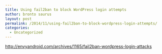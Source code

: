 ```yaml
---
title: Using fail2ban to block WordPress login attempts
author: bronto saurus
layout: post
permalink: /2014/11/using-fail2ban-to-block-wordpress-login-attempts/
categories:
  - Uncategorized
---
```

<http://envyandroid.com/archives/1165/fail2ban-wordpress-login-attacks>